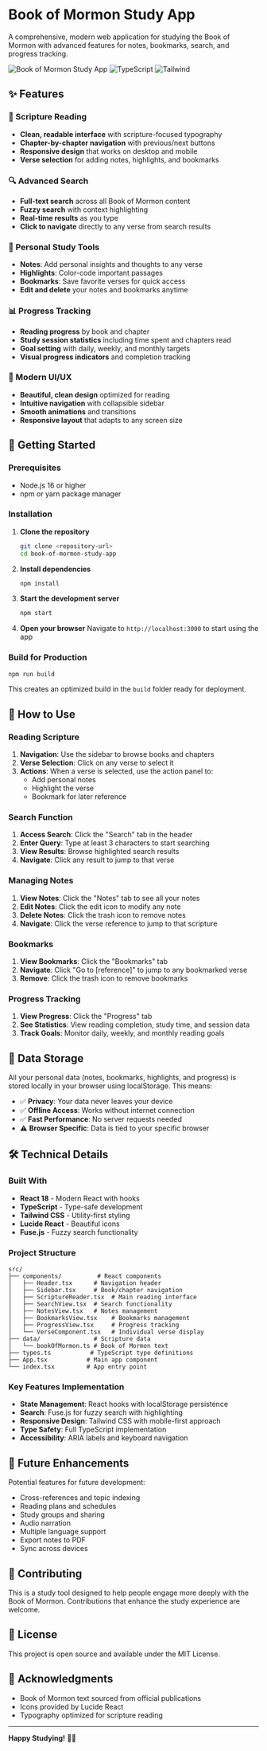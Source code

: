 # Book of Mormon Study App

A comprehensive, modern web application for studying the Book of Mormon with advanced features for notes, bookmarks, search, and progress tracking.

![Book of Mormon Study App](https://img.shields.io/badge/React-18.2.0-blue) ![TypeScript](https://img.shields.io/badge/TypeScript-4.9.0-blue) ![Tailwind](https://img.shields.io/badge/TailwindCSS-3.3.0-blue)

## ✨ Features

### 📖 Scripture Reading
- **Clean, readable interface** with scripture-focused typography
- **Chapter-by-chapter navigation** with previous/next buttons
- **Responsive design** that works on desktop and mobile
- **Verse selection** for adding notes, highlights, and bookmarks

### 🔍 Advanced Search
- **Full-text search** across all Book of Mormon content
- **Fuzzy search** with context highlighting
- **Real-time results** as you type
- **Click to navigate** directly to any verse from search results

### 📝 Personal Study Tools
- **Notes**: Add personal insights and thoughts to any verse
- **Highlights**: Color-code important passages
- **Bookmarks**: Save favorite verses for quick access
- **Edit and delete** your notes and bookmarks anytime

### 📊 Progress Tracking
- **Reading progress** by book and chapter
- **Study session statistics** including time spent and chapters read
- **Goal setting** with daily, weekly, and monthly targets
- **Visual progress indicators** and completion tracking

### 🎨 Modern UI/UX
- **Beautiful, clean design** optimized for reading
- **Intuitive navigation** with collapsible sidebar
- **Smooth animations** and transitions
- **Responsive layout** that adapts to any screen size

## 🚀 Getting Started

### Prerequisites
- Node.js 16 or higher
- npm or yarn package manager

### Installation

1. **Clone the repository**
   ```bash
   git clone <repository-url>
   cd book-of-mormon-study-app
   ```

2. **Install dependencies**
   ```bash
   npm install
   ```

3. **Start the development server**
   ```bash
   npm start
   ```

4. **Open your browser**
   Navigate to `http://localhost:3000` to start using the app

### Build for Production

```bash
npm run build
```

This creates an optimized build in the `build` folder ready for deployment.

## 📱 How to Use

### Reading Scripture
1. **Navigation**: Use the sidebar to browse books and chapters
2. **Verse Selection**: Click on any verse to select it
3. **Actions**: When a verse is selected, use the action panel to:
   - Add personal notes
   - Highlight the verse
   - Bookmark for later reference

### Search Function
1. **Access Search**: Click the "Search" tab in the header
2. **Enter Query**: Type at least 3 characters to start searching
3. **View Results**: Browse highlighted search results
4. **Navigate**: Click any result to jump to that verse

### Managing Notes
1. **View Notes**: Click the "Notes" tab to see all your notes
2. **Edit Notes**: Click the edit icon to modify any note
3. **Delete Notes**: Click the trash icon to remove notes
4. **Navigate**: Click the verse reference to jump to that scripture

### Bookmarks
1. **View Bookmarks**: Click the "Bookmarks" tab
2. **Navigate**: Click "Go to [reference]" to jump to any bookmarked verse
3. **Remove**: Click the trash icon to remove bookmarks

### Progress Tracking
1. **View Progress**: Click the "Progress" tab
2. **See Statistics**: View reading completion, study time, and session data
3. **Track Goals**: Monitor daily, weekly, and monthly reading goals

## 💾 Data Storage

All your personal data (notes, bookmarks, highlights, and progress) is stored locally in your browser using localStorage. This means:

- ✅ **Privacy**: Your data never leaves your device
- ✅ **Offline Access**: Works without internet connection
- ✅ **Fast Performance**: No server requests needed
- ⚠️ **Browser Specific**: Data is tied to your specific browser

## 🛠️ Technical Details

### Built With
- **React 18** - Modern React with hooks
- **TypeScript** - Type-safe development
- **Tailwind CSS** - Utility-first styling
- **Lucide React** - Beautiful icons
- **Fuse.js** - Fuzzy search functionality

### Project Structure
```
src/
├── components/          # React components
│   ├── Header.tsx      # Navigation header
│   ├── Sidebar.tsx     # Book/chapter navigation
│   ├── ScriptureReader.tsx  # Main reading interface
│   ├── SearchView.tsx  # Search functionality
│   ├── NotesView.tsx   # Notes management
│   ├── BookmarksView.tsx    # Bookmarks management
│   ├── ProgressView.tsx     # Progress tracking
│   └── VerseComponent.tsx   # Individual verse display
├── data/               # Scripture data
│   └── bookOfMormon.ts # Book of Mormon text
├── types.ts           # TypeScript type definitions
├── App.tsx           # Main app component
└── index.tsx         # App entry point
```

### Key Features Implementation
- **State Management**: React hooks with localStorage persistence
- **Search**: Fuse.js for fuzzy search with highlighting
- **Responsive Design**: Tailwind CSS with mobile-first approach
- **Type Safety**: Full TypeScript implementation
- **Accessibility**: ARIA labels and keyboard navigation

## 🎯 Future Enhancements

Potential features for future development:
- Cross-references and topic indexing
- Reading plans and schedules
- Study groups and sharing
- Audio narration
- Multiple language support
- Export notes to PDF
- Sync across devices

## 🤝 Contributing

This is a study tool designed to help people engage more deeply with the Book of Mormon. Contributions that enhance the study experience are welcome.

## 📄 License

This project is open source and available under the MIT License.

## 🙏 Acknowledgments

- Book of Mormon text sourced from official publications
- Icons provided by Lucide React
- Typography optimized for scripture reading

---

**Happy Studying!** 📖✨
